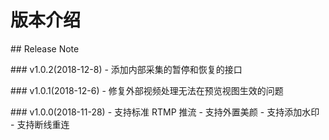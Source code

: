

# 版本介绍

\#\# Release Note

\#\#\# v1.0.2(2018-12-8) - 添加内部采集的暂停和恢复的接口

\#\#\# v1.0.1(2018-12-6) - 修复外部视频处理无法在预览视图生效的问题

\#\#\# v1.0.0(2018-11-28) - 支持标准 RTMP 推流 - 支持外置美颜 - 支持添加水印 - 支持断线重连
